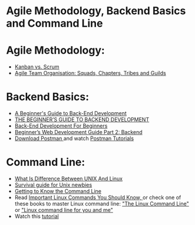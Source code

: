 # Agile Methodology, Backend Basics and Command Line

# Agile Methodology:
<ul>
    <li><a href="https://www.youtube.com/watch?v=rIaz-l1Kf8w">Kanban vs. Scrum</a></li>
    <li><a href="https://www.evernote.com/shard/s386/u/0/sh/eb7cb151-9254-4a30-974b-676b45e266a3/db2cfe04d95b4c50a66daaef05dfea99"> Agile Team Organisation: Squads, Chapters, Tribes and Guilds</a></li> 
</ul>


# Backend Basics:
<ul>
    <li><a href="https://www.evernote.com/shard/s386/u/0/sh/05646fd4-523c-4883-b62d-99a93a4e8819/cc4edeea58d0529c21eecc13a1bef7a1"> A Beginner's Guide to Back-End Development</a></li> 
    <li><a href="https://www.evernote.com/shard/s386/u/0/sh/cc27affc-2e96-433f-a740-cd5c77e65a0e/13d1393db4e7bc536f524bf42689f6c5">THE BEGINNER’S GUIDE TO BACKEND DEVELOPMENT </a></li> 
    <li><a href="https://www.evernote.com/shard/s386/u/0/sh/1fce806a-7874-4f71-b779-28b74257a714/49f4cb08a14b255034bf30a4866147c6">Back-End Development For Beginners</a></li>
    <li><a href="https://www.evernote.com/shard/s386/u/0/sh/98e5e72b-8b13-4149-b99b-8a47f86c36f4/ad18bc8f2c4b560337bff6616c3c4a6b">Beginner’s Web Development Guide Part 2: Backend</a></li>
    <li><a href="https://www.getpostman.com/">Download Postman </a> and watch <a href="https://www.youtube.com/channel/UCocudCGVb3MmhWQ1aoIgUQw/videos"> Postman Tutorials</a></li> 
</ul>

# Command Line: 
<ul>
    <li><a href="https://www.evernote.com/shard/s386/sh/6dd84ac8-dbee-45af-a00f-906133a86beb/d782746dcae0894ecd457cf2015c5fba">What Is Difference Between UNIX And Linux</a></li>
    <li><a href="https://www.evernote.com/shard/s386/u/0/sh/dfebe569-7d9d-4421-bb4f-a6364ae6d928/e3b99c20f220079168a3c63d9f3dc19a">Survival guide for Unix newbies</a></li>
    <li><a href="https://www.evernote.com/shard/s386/u/0/sh/c4810656-db78-47af-b64b-4cb46056524e/d835a9e3ce8874296f323383b6476dd5">Getting to Know the Command Line </a></li>
    <li>Read <a href="https://www.evernote.com/shard/s386/u/0/sh/1e2dfecb-9394-4fe1-8352-9523b20513bf/62bd6204ec7cf7f52dc9a0b31106fb5a">Important Linux Commands You Should Know, </a>or check one of these books to master Linux command line: <a href="https://github.com/HackTechGO/Backend/blob/master/The%20Linux%20Command%20Line.pdf">"The Linux Command Line"</a> or <a href="https://github.com/HackTechGO/Backend/blob/master/Linux%20command%20line%20for%20you%20and%20me.pdf">"Linux command line for you and me"</a></li>
    <li>Watch this <a href="https://youtu.be/IVquJh3DXUA"> tutorial</a></li>
</ul
